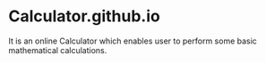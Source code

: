 # Calculator.github.io
It is an online Calculator which enables user to perform some basic mathematical calculations.
